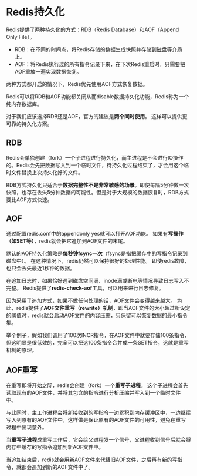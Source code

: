 # Redis持久化
Redis提供了两种持久化的方式：RDB（Redis Database）和AOF（Append Only File）。
* RDB：在不同的时间点，将Redis存储的数据生成快照并存储到磁盘等介质上。
* AOF：将Redis执行过的所有指令记录下来，在下次Redis重启时，只需要把AOF重放一遍实现数据恢复。

两种方式都开启的情况下，Redis优先使用AOF方式恢复数据。

Redis可以将RDB和AOF功能都关闭从而disable数据持久化功能，Redis称为一个纯内存数据库。

对于我们应该选择RDB还是AOF，官方的建议是**两个同时使用**。
这样可以提供更可靠的持久化方案。
## RDB
Redis会单独创建（fork）一个子进程进行持久化，而主进程是不会进行IO操作的。Redis会先把数据写入到一个临时文件，待持久化过程结束了，才会用这个临时文件替换上次持久化好的文件。

RDB方式持久化只适合于**数据完整性不是非常敏感的场景**。即使每隔5分钟做一次快照，也存在丢失5分钟数据的可能性。但是对于大规模的数据恢复时，RDB方式要比AOF方式快速。

## AOF
通过配置redis.conf中的appendonly yes就可以打开AOF功能。
如果有**写操作（如SET等）**，redis就会把它追加到AOF文件的末尾。

默认的AOF持久化策略是**每秒钟fsync一次**（fsync是指把缓存中的写指令记录到磁盘中）。
在这种情况下，redis仍然可以保持很好的处理性能。
即使redis故障，也只会丢失最近1秒钟的数据。

在追加日志时，如果恰好遇到磁盘空间满、inode满或断电等情况导致日志写入不完整。
Redis提供了**redis-check-aof**工具，可以用来进行日志修复。

因为采用了追加方式，如果不做任何处理的话，AOF文件会变得越来越大。
为此，redis提供了**AOF文件重写（rewrite）机制**，即当AOF文件的大小超过所设定的阈值时，redis就会启动AOF文件的内容压缩，只保留可以恢复数据的最小指令集。

举个例子，假如我们调用了100次INCR指令，在AOF文件中就要存储100条指令，但这明显是很低效的，完全可以把这100条指令合并成一条SET指令，这就是重写机制的原理。

## AOF重写
在重写即将开始之际，redis会创建（fork）一个**重写子进程**。
这个子进程会首先读取现有的AOF文件，并将其包含的指令进行分析压缩并写入到一个临时文件中。

与此同时，主工作进程会将新接收到的写指令一边累积到内存缓冲区中，一边继续写入到原有的AOF文件中，这样做是保证原有的AOF文件的可用性，避免在重写过程中出现意外。

当**重写子进程**成重写工作后，它会给父进程发一个信号，父进程收到信号后就会将内存中缓存的写指令追加到新AOF文件中。

当追加结束后，redis就会用新AOF文件来代替旧AOF文件，之后再有新的写指令，就都会追加到新的AOF文件中了。